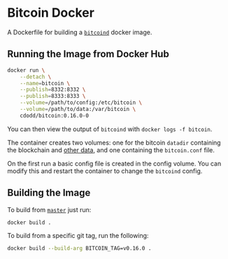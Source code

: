 # Bitcoin Docker

A Dockerfile for building a [`bitcoind`](https://github.com/bitcoin/bitcoin)
docker image.

## Running the Image from Docker Hub

```bash
docker run \
    --detach \
    --name=bitcoin \
    --publish=8332:8332 \
    --publish=8333:8333 \
    --volume=/path/to/config:/etc/bitcoin \
    --volume=/path/to/data:/var/bitcoin \
    cdodd/bitcoin:0.16.0-0
```

You can then view the output of `bitcoind` with `docker logs -f bitcoin`.

The container creates two volumes: one for the bitcoin `datadir` containing the
blockchain and [other data](https://en.bitcoin.it/wiki/Data_directory#Files),
and one containing the `bitcoin.conf` file.

On the first run a basic config file is created in the config volume. You can
modify this and restart the container to change the `bitcoind` config.

## Building the Image

To build from [`master`](https://github.com/bitcoin/bitcoin) just run:

```bash
docker build .
```

To build from a specific git tag, run the following:

```bash
docker build --build-arg BITCOIN_TAG=v0.16.0 .
```
